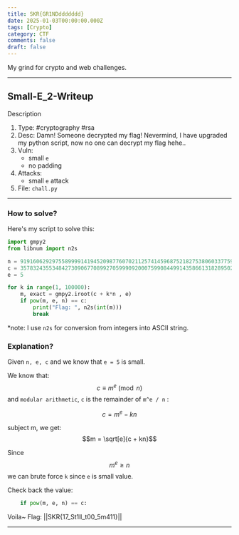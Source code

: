 ```yaml
---
title: SKR{GR1NDddddddd}
date: 2025-01-03T00:00:00.000Z
tags: [Crypto]
category: CTF
comments: false
draft: false
---
```


My grind for crypto and web challenges.

---

## Small-E_2-Writeup

Description

1. Type: #cryptography #rsa
2. Desc: Damn! Someone decrypted my flag! Nevermind, I have upgraded my python script, now no one can decrypt my flag hehe..
3. Vuln:
   - small `e`
   - no padding
4. Attacks:
   - small `e` attack
5. File:
   `chall.py`

---

### How to solve?

Here's my script to solve this:

```python
import gmpy2
from libnum import n2s

n = 91916062929755899991419452098776070211257414596875218275380603377591870182603435387592799597601677412725463330022618304491967226095274532701595395513081487786880774375261242719962843053332094817389705801521607097644046054957895718424075514672164946208067840011762933432075645942010887315772486354077753098921
c = 35783243553484273090677089927059990920007599084499143586613182895028518498096602289698991044152216674632952484103049422671044257404009588038522559515118720479025871564218557941067601815602070912535220611164761904849438827907551620715608094645194620571566118891025017218047159723272277310954299826359459603893
e = 5

for k in range(1, 100000):
    m, exact = gmpy2.iroot(c + k*n , e)
    if pow(m, e, n) == c:
        print("Flag: ", n2s(int(m)))
        break
```

\*note: I use `n2s` for conversion from integers into ASCII string.

### Explanation?

Given `n, e, c` and we know that `e = 5` is small.

We know that:
$$ c \equiv m^e \pmod{n}$$
and `modular arithmetic`, `c` is the remainder of `m^e / n` :

$$c = m^e-kn$$

subject m, we get:
$$m = \sqrt[e]{c + kn}$$

Since
$$m^e ≥ n$$
we can brute force `k` since `e` is small value.

Check back the value:

```python
    if pow(m, e, n) == c:
```

Voila~
Flag: ||SKR{17_St1ll_t00_5m411}||

---
